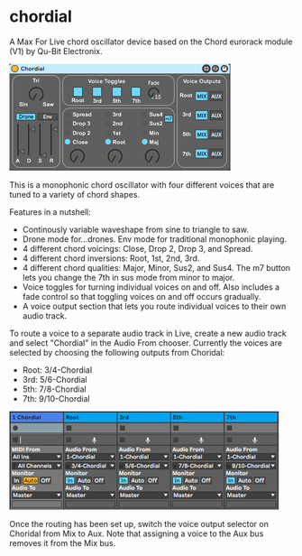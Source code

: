 # chordial
A Max For Live chord oscillator device based on the Chord eurorack module (V1) by Qu-Bit Electronix.

![Chordial Image](chordial.jpg)

This is a monophonic chord oscillator with four different voices that are tuned to a variety of chord shapes.  

Features in a nutshell:

- Continously variable waveshape from sine to triangle to saw.
- Drone mode for...drones. Env mode for traditional monophonic playing.
- 4 different chord voicings: Close, Drop 2, Drop 3, and Spread.
- 4 different chord inversions: Root, 1st, 2nd, 3rd.
- 4 different chord qualities: Major, Minor, Sus2, and Sus4. The m7 button lets you change the 7th in sus mode from minor to major.
- Voice toggles for turning individual voices on and off. Also includes a fade control so that toggling voices on and off occurs gradually.
- A voice output section that lets you route individual voices to their own audio track.

To route a voice to a separate audio track in Live, create a new audio track and select "Chordial" in the Audio From chooser. Currently the voices are selected by choosing the following outputs from Choridal:

- Root: 3/4-Chordial
- 3rd:  5/6-Chordial
- 5th:  7/8-Chordial
- 7th:  9/10-Chordial

![Cordial Routing Image](chordial-routing.jpg)

Once the routing has been set up, switch the voice output selector on Choridal from Mix to Aux. Note that assigning a voice to the Aux bus removes it from the Mix bus.
